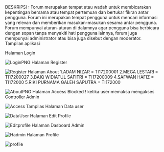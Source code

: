 DESKRIPSI :
Forum merupakan tempat atau wadah untuk membicarakan kepentingan bersama atau tempat pertemuan dan bertukar fikran antar pengguna. Forum ini merupakan tempat pengguna untuk mencari informasi yang relevan dan memberikan masukan-masukan sesama antar pengguna. Forum mempunyai aturan-aturan di dalamnya agar pengguna bisa berbicara dengan sopan tanpa menyakiti hati pengguna lainnya, forum juga mempunyai administrator atau bisa juga disebut dengan moderator.
Tampilan aplikasi

Halaman Login

![LoginPNG](https://user-images.githubusercontent.com/90693551/149627299-cfd98bae-6f72-498a-9c73-b564884bf54d.PNG)
Halaman Register

![Register](https://user-images.githubusercontent.com/90693551/149627303-083101df-dff6-44f4-be4a-60e3360bd84c.PNG)
Halaman About 
1.ADAM NIZAR = TI17200001
2.MEGA LESTARI = TI17200027
3.BAIQ WIDIATUL SAFITRI = TI17200009
4.SAFWAN HAFIZ = TI172000
5.RIKI PURNAMA GALEH SAPUTRA = TI172000


![AboutPNG](https://user-images.githubusercontent.com/90693551/149627317-d753ff87-375e-467b-a1f7-b608ea6b755b.PNG)
Halaman Access Blocked ! ketika user memaksa mengakses Controller Admin

![Access](https://user-images.githubusercontent.com/90693551/149627319-33fb74dc-cd02-454a-9879-18d4ddbec448.PNG)
Tampilas Halaman Data user

![DataUser](https://user-images.githubusercontent.com/90693551/149627321-2129eeed-e654-490b-aff3-1226f809dbec.PNG)
Halaman Edit Profile

![Editprofile](https://user-images.githubusercontent.com/90693551/149627322-0de34175-c529-475c-85ed-dd3de6e213cd.PNG)
Halaman Dasboard Admin

![Hadmin](https://user-images.githubusercontent.com/90693551/149627323-42599777-c0f2-4b83-a29a-d075bda0ed88.PNG)
Halaman Profile

![profile](https://user-images.githubusercontent.com/90693551/149627324-be08e4f3-263d-4ef0-adc1-e162c67052a7.PNG)
